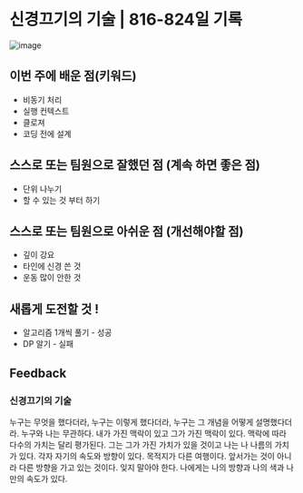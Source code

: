 # 신경끄기의 기술 | 816-824일 기록

![image](https://user-images.githubusercontent.com/35516239/56862061-d85c5a80-69e1-11e9-9ea5-0fff3f105a37.png)

## 이번 주에 배운 점(키워드)

- 비동기 처리
- 실행 컨텍스트
- 클로져
- 코딩 전에 설계

## 스스로 또는 팀원으로 잘했던 점 (계속 하면 좋은 점)

- 단위 나누기
- 할 수 있는 것 부터 하기

## 스스로 또는 팀원으로 아쉬운 점 (개선해야할 점)

- 깊이 강요
- 타인에 신경 쓴 것
- 운동 많이 안한 것

## 새롭게 도전할 것 !

- 알고리즘 1개씩 풀기 - 성공
- DP 알기 - 실패

## Feedback

### 신경끄기의 기술 

누구는 무엇을 했다더라, 누구는 이렇게 했다더라, 누구는 그 개념을 어떻게 설명했다더라. 누구와 나는 무관하다. 내가 가진 맥락이 있고 그가 가진 맥락이 있다.  맥락에 따라 다수의 가치는 달리 평가된다. 그는 그가 가진 가치가 있을 것이고 나는 나 나름의 가치가 있다. 각자 자기의 속도와 방향이 있다. 목적지가 다른 여행이다. 앞서가는 것이 아니라 다른 방향을 가고 있는 것이다. 잊지 말아야 한다. 나에게는 나의 방향과 나의 색과 나만의 속도가 있다. 